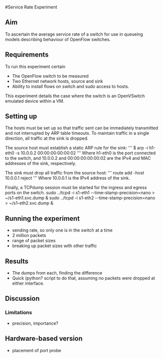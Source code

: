 #Service Rate Experiment

## Aim
To ascertain the average service rate of a switch for use in queueing models describing behaviour of OpenFlow switches.

## Requirements
To run this experiment certain 
* The OpenFlow switch to be measured
* Two Ethernet network hosts, source and sink
* Ability to install flows on switch and sudo access to hosts.

This experiment details the case where the switch is an OpenVSwitch emulated device within a VM.

## Setting up
The hosts must be set up so that traffic sent can be immediately transmitted and not interrupted by ARP table timeouts. To maintain traffic in a single direction, all traffic at the sink is dropped.

The source host must establish a static ARP rule for the sink:
'''
$ arp -i h1-eth0 -s 10.0.0.2 00:00:00:00:00:02
'''
Where h1-eth0 is the port connected to the switch, and 10.0.0.2 and 00:00:00:00:00:02 are the IPv4 and MAC addresses of the sink, respectively.

The sink must drop all traffic from the source host:
'''
route add -host 10.0.0.1 reject
'''
Where 10.0.0.1 is the IPv4 address of the sink.

Finally, a TCPdump session must be started for the ingress and egress ports on the switch.
sudo ../tcpd -i s1-eth1 --time-stamp-precision=nano > ~/s1-eth1.svc.dump &
sudo ../tcpd -i s1-eth2 --time-stamp-precision=nano > ~/s1-eth2.svc.dump &

## Running the experiment
* sending rate, so only one is in the switch at a time
* 2 million packets
* range of packet sizes
* breaking up packet sizes with other traffic

## Results
* The dumps from each, finding the difference
* Quick (python? script to do that, assuming no packets were dropped at either interface.

## Discussion
### Limitations
* precision, importance?

## Hardware-based version
* placement of port probe
